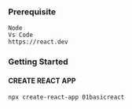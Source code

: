 
### Prerequisite

```
Node
Vs Code
https://react.dev 

```

### Getting Started

#### CREATE REACT APP

```
npx create-react-app 01basicreact
```

